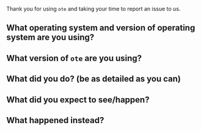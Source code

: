 Thank you for using `ote` and taking your time to report an issue to us.                    

## What operating system and version of operating system are you using?

## What version of `ote` are you using?

## What did you do? (be as detailed as you can)

## What did you expect to see/happen?

## What happened instead?                 
